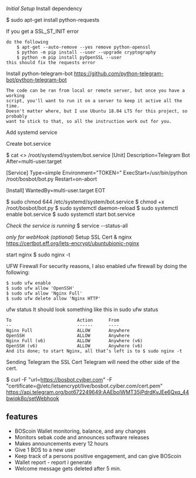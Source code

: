 *Initial Setup*
Install dependency

$ sudo apt-get install python-requests

If you get a SSL_ST_INIT error

    do the following
        $ apt-get --auto-remove --yes remove python-openssl
        $ python -m pip install --user --upgrade cryptography
        $ python -m pip install pyOpenSSL --user
    this should fix the requests error

Install python-telegram-bot
    https://github.com/python-telegram-bot/python-telegram-bot

    The code can be ran from local or remote server, but once you have a working
    script, you'll want to run it on a server to keep it active all the time.
    Doesn't matter where, but I use Ubuntu 18.04 LTS for this project, so probably
    want to stick to that, so all the instruction work out for you.


Add systemd service

Create bot.service

$ cat <<EOT >> /root/systemd/system/bot.service
[Unit]
Description=Telegram Bot
After=multi-user.target

[Service]
Type=simple
Environment="TOKEN=<token>"
ExecStart=/usr/bin/python /root/bosbot/bot.py
Restart=on-abort

[Install]
WantedBy=multi-user.target
EOT

$ sudo chmod 644 /etc/systemd/system/bot.service
$ chmod +x /root/bosbot/bot.py
$ sudo systemctl daemon-reload
$ sudo systemctl enable bot.service
$ sudo systemctl start bot.service

*Check the service is running*
    $ service --status-all

*only for webHook  (optional)*
Setup SSL Cert & nginx
    https://certbot.eff.org/lets-encrypt/ubuntubionic-nginx

start nginx
    $ sudo nginx -t

UFW Firewall
    For security reasons, I also enabled ufw firewall by doing the following:

    $ sudo ufw enable
    $ sudo ufw allow 'OpenSSH'
    $ sudo ufw allow 'Nginx Full'
    $ sudo ufw delete allow 'Nginx HTTP'

ufw status
    It should look something like this in sudo ufw status

    To                         Action      From
    --                         ------      ----
    Nginx Full                 ALLOW       Anywhere
    OpenSSH                    ALLOW       Anywhere
    Nginx Full (v6)            ALLOW       Anywhere (v6)
    OpenSSH (v6)               ALLOW       Anywhere (v6)
    And its done; to start Nginx, all that’s left is to $ sudo nginx -t

Sending Telegram the SSL Cert
    Telegram will need the other side of the cert.

$ curl -F "url=https://bosbot.cyiber.com" -F \
"certificate=@/etc/letsencrypt/live/bosbot.cyiber.com/cert.pem" \
https://api.telegram.org/bot672249649:AAEbolWMT35jPdrdKyJEe6Qxq_44bwiqk8o/setWebhook


## features ##

- BOScoin Wallet monitoring, balance, and any changes
- Monitors sebak code and announces software releases
- Makes announcements every 12 hours
- Give 1 BOS to a new user
- Keep track of a persons positive engagement, and can give BOScoin
- Wallet report - report i generate
- Welcome message gets deleted after 5 min.


